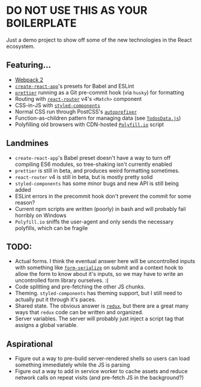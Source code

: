 # DO NOT USE THIS AS YOUR BOILERPLATE

Just a demo project to show off some of the new technologies in the React ecosystem.

## Featuring...
+ [Webpack 2](https://webpack.js.org/)
+ [`create-react-app`](https://github.com/facebookincubator/create-react-app)'s presets for Babel and ESLint
+ [`prettier`](https://github.com/jlongster/prettier) running as a Git pre-commit hook (via `husky`) for formatting
+ Routing with [`react-router`](https://github.com/ReactTraining/react-router/tree/v4) v4's `<Match>` component
+ CSS-in-JS with [`styled-components`](https://github.com/styled-components/styled-components)
+ Normal CSS run through PostCSS's [`autoprefixer`](https://github.com/postcss/autoprefixer)
+ Function-as-children pattern for managing data (see [`TodosData.js`](https://github.com/rgdelato/todo-react-demo/blob/master/src/components/TodosData.js))
+ Polyfilling old browsers with CDN-hosted [`Polyfill.io`](https://github.com/Financial-Times/polyfill-service) script

## Landmines
+ `create-react-app`'s Babel preset doesn't have a way to turn off compiling ES6 modules, so tree-shaking isn't currently enabled
+ `prettier` is still in beta, and produces weird formatting sometimes.
+ `react-router` v4 is still in beta, but is mostly pretty solid
+ `styled-components` has some minor bugs and new API is still being added
+ ESLint errors in the precommit hook don't prevent the commit for some reason?
+ Current npm scripts are written (poorly) in bash and will probably fail horribly on Windows
+ `Polyfill.io` sniffs the user-agent and only sends the necessary polyfills, which can be fragile

## TODO:
+ Actual forms. I think the eventual answer here will be uncontrolled inputs with something like [`form-serialize`](https://github.com/defunctzombie/form-serialize) on submit and a context hook to allow the form to know about it's inputs, so we may have to write an uncontrolled form library ourselves. :(
+ Code splitting and pre-fetching the other JS chunks.
+ Theming. `styled-components` has theming support, but I still need to actually put it through it's paces.
+ Shared state. The obvious answer is [`redux`](https://github.com/reactjs/redux), but there are a great many ways that `redux` code can be written and organized.
+ Server variables. The server will probably just inject a script tag that assigns a global variable.

## Aspirational
+ Figure out a way to pre-build server-rendered shells so users can load something immediately while the JS is parsing
+ Figure out a way to add in service worker to cache assets and reduce network calls on repeat visits (and pre-fetch JS in the background?)
